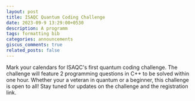 ```yaml
---
layout: post
title: ISAQC Quantum Coding Challenge
date: 2023-09-9 13:29:00+0530
description: A programm
tags: formatting bib
categories: announcements
giscus_comments: true
related_posts: false
---
```

Mark your calendars for ISAQC's first quantum coding challenge. The challenge will feature 2 programming questions in C++ to be solved within one hour.
Whether your a veteran in quantum or a beginner, this challenge is open to all!
Stay tuned for updates on the challenge and the registration link.
```
